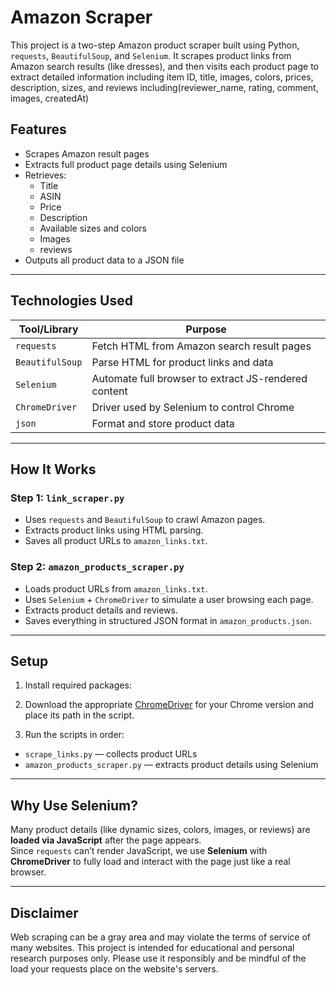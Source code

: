 # Amazon Scraper

This project is a two-step Amazon product scraper built using Python, `requests`, `BeautifulSoup`, and `Selenium`. It scrapes product links from Amazon search results (like dresses), and then visits each product page to extract detailed information including item ID, title, images, colors, prices, description, sizes, and reviews including(reviewer_name, rating, comment, images, createdAt)



## Features

- Scrapes Amazon result pages
- Extracts full product page details using Selenium
- Retrieves:
  - Title
  - ASIN
  - Price
  - Description
  - Available sizes and colors
  - Images
  - reviews
- Outputs all product data to a JSON file

---

## Technologies Used

| Tool/Library        | Purpose                                       |
|---------------------|-----------------------------------------------|
| `requests`          | Fetch HTML from Amazon search result pages   |
| `BeautifulSoup`     | Parse HTML for product links and data         |
| `Selenium`          | Automate full browser to extract JS-rendered content |
| `ChromeDriver`      | Driver used by Selenium to control Chrome     |
| `json`              | Format and store product data                 |

---

## How It Works

### Step 1: `link_scraper.py`

- Uses `requests` and `BeautifulSoup` to crawl Amazon pages.
- Extracts product links using HTML parsing.
- Saves all product URLs to `amazon_links.txt`.

### Step 2: `amazon_products_scraper.py`

- Loads product URLs from `amazon_links.txt`.
- Uses `Selenium` + `ChromeDriver` to simulate a user browsing each page.
- Extracts product details and reviews.
- Saves everything in structured JSON format in `amazon_products.json`.

---
## Setup

1. Install required packages:

2. Download the appropriate [ChromeDriver](https://googlechromelabs.github.io/chrome-for-testing/) for your Chrome version and place its path in the script.

3. Run the scripts in order:
- `scrape_links.py` — collects product URLs
- `amazon_products_scraper.py` — extracts product details using Selenium
---
## Why Use Selenium?

Many product details (like dynamic sizes, colors, images, or reviews) are **loaded via JavaScript** after the page appears.  
Since `requests` can’t render JavaScript, we use **Selenium** with **ChromeDriver** to fully load and interact with the page just like a real browser.

---

## Disclaimer
Web scraping can be a gray area and may violate the terms of service of many websites. This project is intended for educational and personal research purposes only. Please use it responsibly and be mindful of the load your requests place on the website's servers.

